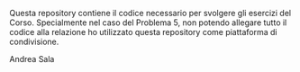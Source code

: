 

Questa repository contiene il codice necessario per svolgere gli esercizi del Corso. Specialmente nel caso del Problema 5, non potendo allegare tutto il codice alla relazione ho utilizzato questa repository come piattaforma di condivisione.

Andrea Sala
